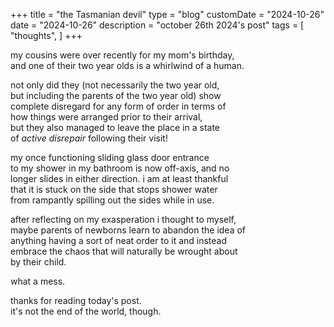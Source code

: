 +++
title = "the Tasmanian devil"
type = "blog"
customDate = "2024-10-26"
date = "2024-10-26"
description = "october 26th 2024's post"
tags = [
    "thoughts",
]
+++

my cousins were over recently for my mom's birthday,\
and one of their two year olds is a whirlwind of a human.

not only did they (not necessarily the two year old,\
but including the parents of the two year old) show\
complete disregard for any form of order in terms of\
how things were arranged prior to their arrival,\
but they also managed to leave the place in a state\
of *active disrepair* following their visit!

my once functioning sliding glass door entrance\
to my shower in my bathroom is now off-axis, and no\
longer slides in either direction. i am at least thankful\
that it is stuck on the side that stops shower water\
from rampantly spilling out the sides while in use.

after reflecting on my exasperation i thought to myself,\
maybe parents of newborns learn to abandon the idea of\
anything having a sort of neat order to it and instead\
embrace the chaos that will naturally be wrought about\
by their child.

what a mess.

thanks for reading today's post.\
it's not the end of the world, though.